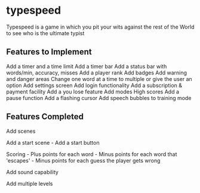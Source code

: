 # typespeed
Typespeed is a game in which you pit your wits against the rest of the World to see who is the ultimate typist

## Features to Implement

Add a timer and a time limit
Add a timer bar
Add a status bar with words/min, accuracy, misses
Add a player rank
Add badges
Add warning and danger areas
Change one word at a time to multiple or give the user an option
Add settings screen
Add login functionality
Add a subscription & payment facility
Add a you lose feature
Add modes
High scores
Add a pause function
Add a flashing cursor
Add speech bubbles to training mode


## Features Completed
Add scenes

Add a start scene
    - Add a start button

Scoring
    - Plus points for each word
    - Minus points for each word that 'escapes'
    - Minus points for each guess the player gets wrong

Add sound capability 

Add multiple levels